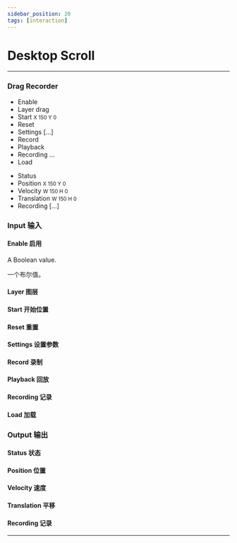 ```yaml
---
sidebar_position: 20
tags: [interaction]
---
```


# Desktop Scroll




------

<div className="patch-container">
    <div className="patch processor">
        <h3>Drag Recorder</h3>
        <ul className="inputs">
            <li>Enable <span className="checkbox-off"></span></li>
            <li>Layer <span>drag</span></li>
            <li>Start <small> X <span>150</span> Y <span>0</span></small></li>
            <li>Reset</li>
            <li>Settings <span>[...]</span></li>
            <li>Record <span className="checkbox-off"></span></li>
            <li>Playback <span className="checkbox-off"></span></li>
            <li>Recording <span>...</span></li>
            <li>Load</li>
        </ul>
        <ul className="outputs">
            <li>Status <span className="patch-color-preview status"></span></li>
            <li>Position <small> X <span>150</span> Y <span>0</span></small></li> 
            <li>Velocity <small> W <span>150</span> H <span>0</span></small></li>
            <li>Translation <small> W <span>150</span> H <span>0</span></small></li>
            <li>Recording <span>[...]</span></li>
        </ul>
    </div>
</div>

<div className="port-descriptions">
<div className="inputs">

### Input 输入

#### Enable 启用

A Boolean value.

一个布尔值。

#### Layer 图层

#### Start 开始位置

#### Reset 重置

#### Settings 设置参数

#### Record 录制

#### Playback 回放

#### Recording 记录

#### Load 加载

</div>
<div className="outputs">

### Output 输出

#### Status 状态

#### Position 位置

#### Velocity 速度

#### Translation 平移

#### Recording 记录

</div>
</div>

------
